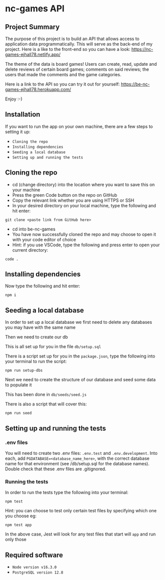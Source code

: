 # nc-games API

## Project Summary

The purpose of this project is to build an API that allows access to application data programmatically. This will serve as the back-end of my project. Here is a like to the front-end so you can have a look: https://nc-games-ejhall78.netlify.app/

The theme of the data is board games! Users can create, read, update and delete reviews of certain board games; comments on said reviews; the users that made the comments and the game categories.

Here is a link to the API so you can try it out for yourself: https://be-nc-games-ejhall78.herokuapp.com/

Enjoy :-)

## Installation

If you want to run the app on your own machine, there are a few steps to setting it up:

- `Cloning the repo`
- `Installing dependencies`
- `Seeding a local database`
- `Setting up and running the tests`

## Cloning the repo

- cd (change directory) into the location where you want to save this on your machine
- Press the green Code button on the repo on GitHub
- Copy the relevant link whether you are using HTTPS or SSH
- In your desired directory on your local machine, type the following and hit enter:

```
git clone <paste link from GitHub here>
```

- cd into be-nc-games
- You have now successfully cloned the repo and may choose to open it with your code editor of choice
- Hint: if you use VSCode, type the following and press enter to open your current directory:

```
code .
```

## Installing dependencies

Now type the following and hit enter:

```
npm i
```

## Seeding a local database

In order to set up a local database we first need to delete any databases you may have with the same name

Then we need to create our db

This is all set up for you in the file `db/setup.sql`

There is a script set up for you in the `package.json`, type the following into your terminal to run the script:

```
npm run setup-dbs
```

Next we need to create the structure of our database and seed some data to populate it

This has been done in `db/seeds/seed.js`

There is also a script that will cover this:

```
npm run seed
```

## Setting up and running the tests

### .env files

You will need to create two .env files: `.env.test` and `.env.development`. Into each, add `PGDATABASE=<database_name_here>`, with the correct database name for that environment (see /db/setup.sql for the database names). Double check that these .env files are .gitignored.

### Running the tests

In order to run the tests type the following into your terminal:

```
npm test
```

Hint: you can choose to test only certain test files by specifying which one you choose eg:

```
npm test app
```

In the above case, Jest will look for any test files that start will `app` and run only those

## Required software

- `Node version v16.3.0`
- `PostgreSQL version 12.8`
